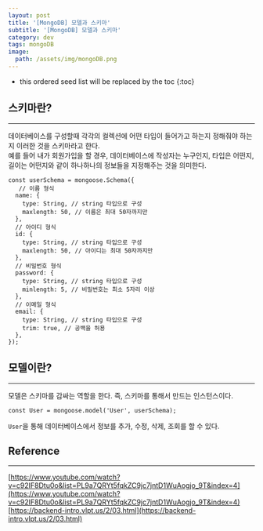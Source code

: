 ```yaml
---
layout: post
title: '[MongoDB] 모델과 스키마'
subtitle: '[MongoDB] 모델과 스키마'
category: dev
tags: mongoDB
image:
  path: /assets/img/mongoDB.png
---
```


<!-- prettier-ignore -->
* this ordered seed list will be replaced by the toc 
{:toc}

## 스키마란?

---

데이터베이스를 구성할때 각각의 컬렉션에 어떤 타입이 들어가고 하는지 정해줘야 하는지 이러한 것을 스키마라고 한다.  
예를 들어 내가 회원가입을 할 경우, 데이터베이스에 작성자는 누구인지, 타입은 어떤지, 길이는 어떤지와 같이 하나하나의 정보들을 지정해주는 것을 의미한다.

```
const userSchema = mongoose.Schema({
   // 이름 형식
  name: {
    type: String, // string 타입으로 구성
    maxlength: 50, // 이름은 최대 50자까지만
  },
  // 아이디 형식
  id: {
    type: String, // string 타입으로 구성
    maxlength: 50, // 아이디는 최대 50자까지만
  },
  // 비밀번호 형식
  password: {
    type: String, // string 타입으로 구성
    minlength: 5, // 비밀번호는 최소 5자리 이상
  },
  // 이메일 형식
  email: {
    type: String, // string 타입으로 구성
    trim: true, // 공백을 허용
  },
});
```

## 모델이란?

---

모델은 스키마를 감싸는 역할을 한다. 즉, 스키마를 통해서 만드는 인스턴스이다.

```
const User = mongoose.model('User', userSchema);
```

`User`을 통해 데이터베이스에서 정보를 추가, 수정, 삭제, 조회를 할 수 있다.

## Reference

---

[https://www.youtube.com/watch?v=c92IF8Dtu0o&list=PL9a7QRYt5fqkZC9jc7jntD1WuAogjo_9T&index=4](https://www.youtube.com/watch?v=c92IF8Dtu0o&list=PL9a7QRYt5fqkZC9jc7jntD1WuAogjo_9T&index=4)
[https://backend-intro.vlpt.us/2/03.html](https://backend-intro.vlpt.us/2/03.html)
